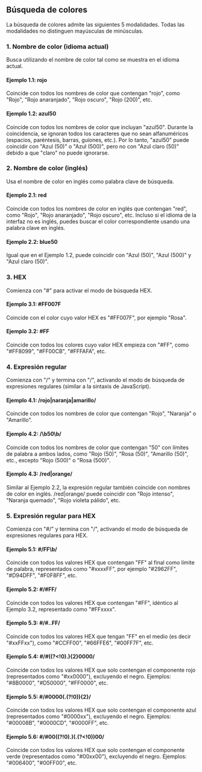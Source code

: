 ## Búsqueda de colores

La búsqueda de colores admite las siguientes 5 modalidades. Todas las modalidades no distinguen mayúsculas de minúsculas.

### 1. Nombre de color (idioma actual)

Busca utilizando el nombre de color tal como se muestra en el idioma actual.

#### Ejemplo 1.1: rojo

Coincide con todos los nombres de color que contengan "rojo", como "Rojo", "Rojo anaranjado", "Rojo oscuro", "Rojo (200)", etc.

#### Ejemplo 1.2: azul50

Coincide con todos los nombres de color que incluyan "azul50". Durante la coincidencia, se ignoran todos los caracteres que no sean alfanuméricos (espacios, paréntesis, barras, guiones, etc.). Por lo tanto, "azul50" puede coincidir con "Azul (50)" o "Azul (500)", pero no con "Azul claro (50)" debido a que "claro" no puede ignorarse.

### 2. Nombre de color (inglés)

Usa el nombre de color en inglés como palabra clave de búsqueda.

#### Ejemplo 2.1: red

Coincide con todos los nombres de color en inglés que contengan "red", como "Rojo", "Rojo anaranjado", "Rojo oscuro", etc. Incluso si el idioma de la interfaz no es inglés, puedes buscar el color correspondiente usando una palabra clave en inglés.

#### Ejemplo 2.2: blue50

Igual que en el Ejemplo 1.2, puede coincidir con "Azul (50)", "Azul (500)" y "Azul claro (50)".

### 3. HEX

Comienza con "#" para activar el modo de búsqueda HEX.

#### Ejemplo 3.1: #FF007F

Coincide con el color cuyo valor HEX es "#FF007F", por ejemplo "Rosa".

#### Ejemplo 3.2: #FF

Coincide con todos los colores cuyo valor HEX empieza con "#FF", como "#FF8099", "#FF00CB", "#FFFAFA", etc.

### 4. Expresión regular

Comienza con "/" y termina con "/", activando el modo de búsqueda de expresiones regulares (similar a la sintaxis de JavaScript).

#### Ejemplo 4.1: /rojo|naranja|amarillo/

Coincide con todos los nombres de color que contengan "Rojo", "Naranja" o "Amarillo".

#### Ejemplo 4.2: /\b50\b/

Coincide con todos los nombres de color que contengan "50" con límites de palabra a ambos lados, como "Rojo (50)", "Rosa (50)", "Amarillo (50)", etc., excepto "Rojo (500)" o "Rosa (500)".

#### Ejemplo 4.3: /red|orange/

Similar al Ejemplo 2.2, la expresión regular también coincide con nombres de color en inglés. /red|orange/ puede coincidir con "Rojo intenso", "Naranja quemado", "Rojo violeta pálido", etc.

### 5. Expresión regular para HEX

Comienza con "#/" y termina con "/", activando el modo de búsqueda de expresiones regulares para HEX.

#### Ejemplo 5.1: #/FF\b/

Coincide con todos los valores HEX que contengan "FF" al final como límite de palabra, representados como "#xxxxFF", por ejemplo "#2962FF", "#D94DFF", "#F0F8FF", etc.

#### Ejemplo 5.2: #/#FF/

Coincide con todos los valores HEX que contengan "#FF", idéntico al Ejemplo 3.2, representado como "#FFxxxx".

#### Ejemplo 5.3: #/#..FF/

Coincide con todos los valores HEX que tengan "FF" en el medio (es decir "#xxFFxx"), como "#CCFF00", "#66FFE6", "#00FF7F", etc.

#### Ejemplo 5.4: #/#((?<!0).){2}0000/

Coincide con todos los valores HEX que solo contengan el componente rojo (representados como "#xx0000"), excluyendo el negro. Ejemplos: "#8B0000", "#D50000", "#FF0000", etc.

#### Ejemplo 5.5: #/#0000(.(?!0)){2}/

Coincide con todos los valores HEX que solo contengan el componente azul (representados como "#0000xx"), excluyendo el negro. Ejemplos: "#00008B", "#0000CD", "#0000FF", etc.

#### Ejemplo 5.6: #/#00((?!0).)(.(?<!0))00/

Coincide con todos los valores HEX que solo contengan el componente verde (representados como "#00xx00"), excluyendo el negro. Ejemplos: "#006400", "#00FF00", etc.